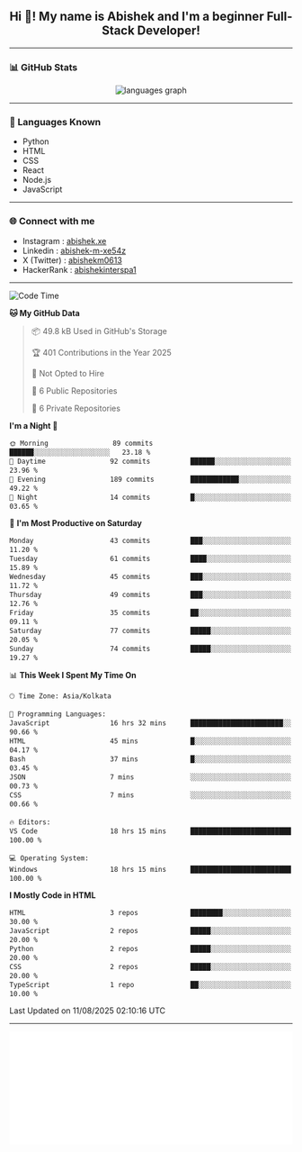 <h2 align="center">Hi 👋! My name is <b>Abishek</b> and I'm a beginner Full-Stack Developer!</h2>

---

### 📊 GitHub Stats

<div align="center">
  <img src="https://github-readme-stats.vercel.app/api/top-langs/?username=Abishek-Web-Co&theme=react&show_icons=true&hide_border=true&layout=compact" height="150" alt="languages graph" />
</div>

---

### 🧠 Languages Known

- Python  
- HTML  
- CSS  
- React  
- Node.js  
- JavaScript  

---


### 🌐 Connect with me

- Instagram   : [abishek.xe](https://www.instagram.com/abishek.xe/)
- Linkedin    : [abishek-m-xe54z](https://www.linkedin.com/in/abishek-m-xe54z/)
- X (Twitter) : [abishekm0613](https://x.com/abishekm0613)
- HackerRank  : [abishekinterspa1](https://www.hackerrank.com/profile/abishekinterspa1)

---

<!--START_SECTION:waka-->
![Code Time](http://img.shields.io/badge/Code%20Time-109%20hrs%2045%20mins-blue)

**🐱 My GitHub Data** 

> 📦 49.8 kB Used in GitHub's Storage 
 > 
> 🏆 401 Contributions in the Year 2025
 > 
> 🚫 Not Opted to Hire
 > 
> 📜 6 Public Repositories 
 > 
> 🔑 6 Private Repositories 
 > 
**I'm a Night 🦉** 

```text
🌞 Morning                89 commits          ██████░░░░░░░░░░░░░░░░░░░   23.18 % 
🌆 Daytime                92 commits          ██████░░░░░░░░░░░░░░░░░░░   23.96 % 
🌃 Evening                189 commits         ████████████░░░░░░░░░░░░░   49.22 % 
🌙 Night                  14 commits          █░░░░░░░░░░░░░░░░░░░░░░░░   03.65 % 
```
📅 **I'm Most Productive on Saturday** 

```text
Monday                   43 commits          ███░░░░░░░░░░░░░░░░░░░░░░   11.20 % 
Tuesday                  61 commits          ████░░░░░░░░░░░░░░░░░░░░░   15.89 % 
Wednesday                45 commits          ███░░░░░░░░░░░░░░░░░░░░░░   11.72 % 
Thursday                 49 commits          ███░░░░░░░░░░░░░░░░░░░░░░   12.76 % 
Friday                   35 commits          ██░░░░░░░░░░░░░░░░░░░░░░░   09.11 % 
Saturday                 77 commits          █████░░░░░░░░░░░░░░░░░░░░   20.05 % 
Sunday                   74 commits          █████░░░░░░░░░░░░░░░░░░░░   19.27 % 
```


📊 **This Week I Spent My Time On** 

```text
🕑︎ Time Zone: Asia/Kolkata

💬 Programming Languages: 
JavaScript               16 hrs 32 mins      ███████████████████████░░   90.66 % 
HTML                     45 mins             █░░░░░░░░░░░░░░░░░░░░░░░░   04.17 % 
Bash                     37 mins             █░░░░░░░░░░░░░░░░░░░░░░░░   03.45 % 
JSON                     7 mins              ░░░░░░░░░░░░░░░░░░░░░░░░░   00.73 % 
CSS                      7 mins              ░░░░░░░░░░░░░░░░░░░░░░░░░   00.66 % 

🔥 Editors: 
VS Code                  18 hrs 15 mins      █████████████████████████   100.00 % 

💻 Operating System: 
Windows                  18 hrs 15 mins      █████████████████████████   100.00 % 
```

**I Mostly Code in HTML** 

```text
HTML                     3 repos             ████████░░░░░░░░░░░░░░░░░   30.00 % 
JavaScript               2 repos             █████░░░░░░░░░░░░░░░░░░░░   20.00 % 
Python                   2 repos             █████░░░░░░░░░░░░░░░░░░░░   20.00 % 
CSS                      2 repos             █████░░░░░░░░░░░░░░░░░░░░   20.00 % 
TypeScript               1 repo              ██░░░░░░░░░░░░░░░░░░░░░░░   10.00 % 
```




 Last Updated on 11/08/2025 02:10:16 UTC
<!--END_SECTION:waka-->

---

<div align="center">
  <a href="https://abish-file.web.app/" target="_blank" rel="noopener noreferrer"><img height="200" src="pic.png" alt="Profile Picture" /></a>
</div>

